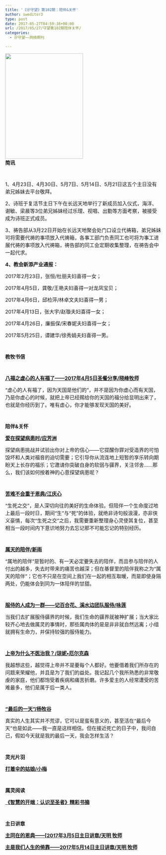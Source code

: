 ```yaml
---
title: '《＠守望》第102期：陪伴&关怀'
author: sweditor3
type: post
date: 2017-05-27T04:59:38+00:00
url: /2017/05/27/守望第102期陪伴关怀/
categories:
  - ＠守望——网络期刊

---
```

<span style="font-size: 12pt;"><strong><img class="aligncenter wp-image-15384" src="http://t5.shwchurch.org/wp-content/uploads/2017/05/102封面.jpg" alt="" width="251" height="339" /><br /> 简讯</strong></span>

&nbsp;

<span style="font-size: 12pt;">1、4月23日、4月30日、5月7日、5月14日、5月21日这五个主日没有弟兄姊妹去平台敬拜。</span>

<span style="font-size: 12pt;">2、诗班于复活节主日下午在长远天地举行了新成员加入仪式，海洋、谢敏、梁晨等3位弟兄姊妹经过乐理、视唱、出勤等方面考察，被接受成为诗班正式成员。</span>

<span style="font-size: 12pt;">3、祷告部从3月22日开始在长远天地聚会处门口设立代祷箱，弟兄姊妹可将需要代祷的事项放入代祷箱，各事工部门负责同工也可将为事工进展代祷的事项放入代祷箱，祷告部的同工会定期收集整理，在祷告会中一起代求。</span>

<span style="font-size: 12pt;"><strong>4、教会新添产业通报：</strong></span>
  
<span style="font-size: 12pt;">2017年2月23日，张恒/杜丽夫妇喜得一女；</span>
  
<span style="font-size: 12pt;">2017年4月5日，龚敬/王艳夫妇喜得一对龙凤宝贝；        </span>
  
<span style="font-size: 12pt;">2017年4月6日，邱检萍/林卓文夫妇喜得一男；        </span>
  
<span style="font-size: 12pt;">2017年4月13日，张大宇/赵璇夫妇喜得一女；        </span>
  
<span style="font-size: 12pt;">2017年4月26日，廉振保/宋春妮夫妇喜得一女；        </span>
  
<span style="font-size: 12pt;">2017年5月25日，谭建华/徐秀娟夫妇喜得一男。    </span>

&nbsp;

<span style="font-size: 12pt;"><strong>教牧书信</strong></span>

&nbsp;

<span style="font-size: 12pt;"><a href="/2017/05/27/八福之虚心的人有福了2017年4月5日圣餐分享/#"><strong>八福之虚心的人有福了——2017年4月5日圣餐分享/晓峰牧师</strong></a></span>

<span style="font-size: 12pt;">“虚心的人有福了，因为天国是他们的”，并不是因为你虚心而有天国，乃是你虚心的时候，就把上帝已经赐给你的天国的福分给显明出来了，也就是你经历到了。唯有虚心，你才能够发现天国的美好。</span>

&nbsp;

<span style="font-size: 12pt;"><strong>陪伴&关怀</strong></span>

<span style="font-size: 12pt;"><a href="/2017/05/27/爱在探望病患时/#"><strong>爱在探望病患时/应芳洲</strong></a></span>

<span style="font-size: 12pt;">探望病患挑战并试验出你对上帝的信心——它提醒你罪对受造界的可怕毁坏和人类对福音的迫切需要；它引导你从流连地上短暂的享乐转向期盼天上长存的福乐；它邀请你突破自身的软弱与疆界，关注邻舍……那么，我们该如何按着神的心意探望病患呢？</span>

&nbsp;

<span style="font-size: 12pt;"><a href="/2017/05/27/苦难不会重于恩典/#"><strong>苦难不会重于恩典/江庆心</strong></a></span>

<span style="font-size: 12pt;">“生死之交”，是人深切向往的美好的生命体验。但陪伴一个生命度过地上最后一段时日，期间“生”与“死”的体验，就绝非诗句般浪漫，亦非侠义豪情，每次“生死之交”之后，我需要重新整理身心灵使其复位，甚至相当一段时间内下意识地努力去忘记那不可能忘记的特别经历。</span>

&nbsp;

<span style="font-size: 12pt;"><a href="/2017/05/27/属天的陪伴/#"><strong>属天的陪伴/新雨</strong></a></span>

<span style="font-size: 12pt;">“属地的陪伴”是暂时的、有一天必定要失去的陪伴，而且参与陪伴的人付出的越多，失去时带来的痛苦也越深；但在基督里的陪伴我称之为“属天的陪伴”；它也不只是在空间上我们在一起的相互取暖，而是即使身隔两处，仍能体会到同为一体陪伴的甘甜。</span>

&nbsp;

<span style="font-size: 12pt;"><a href="/2017/05/27/服侍的人成为一群记百合花溪水边团队服侍/#"><strong>服侍的人成为一群——记百合花、溪水边团队服侍/咏莲</strong></a></span>

<span style="font-size: 12pt;">当我们去扩展服侍疆界的时候，我们生命的疆界就被神扩展；当大家比较齐心地去做属灵的事情时，那些属肉体的是是非非就自然远离；小组就拥有生命力，并保持较强的服侍能力。</span>

&nbsp;

<span style="font-size: 12pt;"><a href="/2017/05/27/上帝为什么不医治我/#"><strong>上帝为什么不医治我？/琼妮•厄尔克森</strong></a></span>

<span style="font-size: 12pt;">我越想这些，越觉得上帝并不是要每个人都好。他要借着我们所存在的问题来荣耀他，并且是为了我们的益处。我记起几个我所熟悉的非常敬虔的家庭，他们都饱受着疾病和痛苦折磨。许多爱主的人经常遭受的苦难最多，他们是属于后一类人。</span>

&nbsp;

<span style="font-size: 12pt;"><a href="/2017/05/27/最后的一天/#"><strong>“最后的一天”/杨牧谷</strong></a></span>

<span style="font-size: 12pt;">真实的人生其实并不荒谬，它可以是蛮有意义的，甚至活在“最后今天”也是如此——我一直是这样相信。但在接近死亡的日子中，我问自己，假如今天就是我的最后一天，我会怎样生活？</span>

&nbsp;

<span style="font-size: 12pt;"><strong>灵光片羽</strong></span>

<span style="font-size: 12pt;"><a href="/2017/05/27/打着伞的姑娘/#"><strong>打着伞的姑娘/小梅</strong></a></span>

&nbsp;

<span style="font-size: 12pt;"><strong>属灵阅读</strong></span>

<span style="font-size: 12pt;"><a href="/2017/05/27/智慧的开端认识至圣者精彩书摘/#"><strong>《智慧的开端：认识至圣者》精彩书摘</strong></a></span>

&nbsp;

<span style="font-size: 12pt;"><strong>主日讲章</strong></span>

<span style="font-size: 12pt;"><a href="/2017/05/27/主同在的恩典2017年3月5日主日讲章/#"><strong>主同在的恩典——[2017年3月5日主日讲章/天明 牧师</strong></a></span>

<span style="font-size: 12pt;"><a href="/2017/05/27/主是我们人生的倚靠2017年5月14日主日讲章/#"><strong>主是我们人生的倚靠——2017年5月14日主日讲章/天明 牧师</strong></a></span>